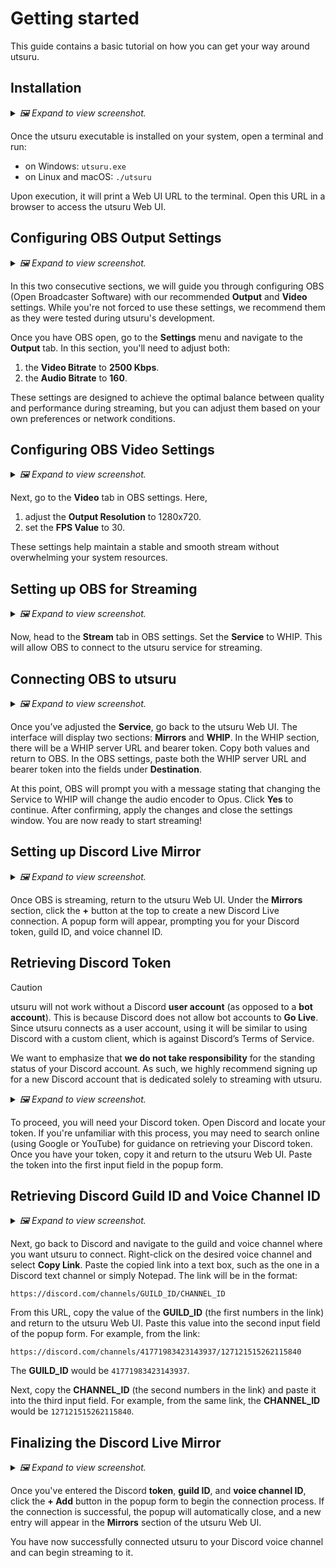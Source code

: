 # Getting started

This guide contains a basic tutorial on how you can get your way around
utsuru.

## Installation

<details>

<summary><i>🖼️ Expand to view screenshot.</i></summary>

![A screenshot of utsuru running in the terminal][terminal-image]

</details>

Once the utsuru executable is installed on your system, open a terminal and run:

- on Windows: `utsuru.exe`
- on Linux and macOS: `./utsuru`

Upon execution, it will print a Web UI URL to the terminal. Open this URL in a browser to access the utsuru Web UI.

[terminal-image]: https://github.com/user-attachments/assets/4bbbd3b4-64f1-40c9-a881-52b727089219

## Configuring OBS Output Settings

<details>

<summary><i>🖼️ Expand to view screenshot.</i></summary>

![A screenshot of OBS Output Settings][output-settings-image]

</details>

In this two consecutive sections, we will guide you through configuring OBS (Open Broadcaster Software) with our recommended **Output** and **Video** settings. While you're not forced to use these settings, we recommend them as they were tested during utsuru's development.

Once you have OBS open, go to the **Settings** menu and navigate to the **Output** tab. In this section, you'll need to adjust both:

1. the **Video Bitrate** to **2500 Kbps**.
2. the **Audio Bitrate** to **160**.

These settings are designed to achieve the optimal balance between quality and performance during streaming, but you can adjust them based on your own preferences or network conditions.

[output-settings-image]: https://github.com/user-attachments/assets/facf4fa5-48b0-49f9-a949-4bf19972a6e0

## Configuring OBS Video Settings

<details>

<summary><i>🖼️ Expand to view screenshot.</i></summary>

![A screenshot of OBS Video Settings][video-settings-image]

</details>

Next, go to the **Video** tab in OBS settings. Here,

1. adjust the **Output Resolution** to 1280x720.
2. set the **FPS Value** to 30.

These settings help maintain a stable and smooth stream without overwhelming your system resources.

[video-settings-image]: https://github.com/user-attachments/assets/82da1954-9c9f-4f93-b8d4-e9a18d1e0503

## Setting up OBS for Streaming

<details>

<summary><i>🖼️ Expand to view screenshot.</i></summary>

![A screenshot of OBS Stream Settings][stream-settings-image]

</details>

Now, head to the **Stream** tab in OBS settings. Set the **Service** to WHIP. This will allow OBS to connect to the utsuru service for streaming.

[stream-settings-image]: https://github.com/user-attachments/assets/10916656-4ed6-4f95-a6d6-e2b0a416fda2

## Connecting OBS to utsuru

<details>

<summary><i>🖼️ Expand to view screenshot.</i></summary>

![A screenshot of utsuru's Web UI][webui-image]

</details>

Once you’ve adjusted the **Service**, go back to the utsuru Web UI. The interface will display two sections: **Mirrors** and **WHIP**. In the WHIP section, there will be a WHIP server URL and bearer token. Copy both values and return to OBS. In the OBS settings, paste both the WHIP server URL and bearer token into the fields under **Destination**.

At this point, OBS will prompt you with a message stating that changing the Service to WHIP will change the audio encoder to Opus. Click **Yes** to continue. After confirming, apply the changes and close the settings window. You are now ready to start streaming!

[webui-image]: https://github.com/user-attachments/assets/4947517a-3c39-48dc-a108-eba3d9b25785

## Setting up Discord Live Mirror

<details>

<summary><i>🖼️ Expand to view screenshot.</i></summary>

![A screenshot of utsuru's Add Mirror form][add-mirror-image]

</details>

Once OBS is streaming, return to the utsuru Web UI. Under the **Mirrors** section, click the **+** button at the top to create a new Discord Live connection. A popup form will appear, prompting you for your Discord token, guild ID, and voice channel ID.

[add-mirror-image]: https://github.com/user-attachments/assets/ba072722-7c5e-4d2f-bb4e-c97d8f86f4d5

## Retrieving Discord Token

> [!CAUTION]
> utsuru will not work without a Discord **user account** (as opposed to a **bot account**). This is because Discord does not allow bot accounts to **Go Live**. Since utsuru connects as a user account, using it will be similar to using Discord with a custom client, which is against Discord’s Terms of Service.
>
> We want to emphasize that **we do not take responsibility** for the standing status of your Discord account. As such, we highly recommend signing up for a new Discord account that is dedicated solely to streaming with utsuru.

<details>

<summary><i>🖼️ Expand to view screenshot.</i></summary>

![A screenshot of Discord client's DevTools][discord-devtools-image]

</details>

To proceed, you will need your Discord token. Open Discord and locate your token. If you're unfamiliar with this process, you may need to search online (using Google or YouTube) for guidance on retrieving your Discord token. Once you have your token, copy it and return to the utsuru Web UI. Paste the token into the first input field in the popup form.

[discord-devtools-image]: https://github.com/user-attachments/assets/36e0f431-462b-44cd-bb03-7b2817b56024

## Retrieving Discord Guild ID and Voice Channel ID

<details>

<summary><i>🖼️ Expand to view screenshot.</i></summary>

![A screenshot of Discord client's voice channel page][discord-vc-image]

</details>

Next, go back to Discord and navigate to the guild and voice channel where you want utsuru to connect. Right-click on the desired voice channel and select **Copy Link**. Paste the copied link into a text box, such as the one in a Discord text channel or simply Notepad. The link will be in the format:

```text
https://discord.com/channels/GUILD_ID/CHANNEL_ID
```

From this URL, copy the value of the **GUILD\_ID** (the first numbers in the link) and return to the utsuru Web UI. Paste this value into the second input field of the popup form. For example, from the link:

```text
https://discord.com/channels/41771983423143937/127121515262115840
```

The **GUILD\_ID** would be `41771983423143937`.

Next, copy the **CHANNEL\_ID** (the second numbers in the link) and paste it into the third input field. For example, from the same link, the **CHANNEL\_ID** would be `127121515262115840`.

[discord-vc-image]: https://github.com/user-attachments/assets/6c4247d0-0f7b-41d7-a3de-d2f9e4b07940

## Finalizing the Discord Live Mirror

<details>

<summary><i>🖼️ Expand to view screenshot.</i></summary>

![A screenshot of utsuru's Web UI with a Mirror entry][mirror-entry-image]

</details>

Once you've entered the Discord **token**, **guild ID**, and **voice channel ID**, click the **+ Add** button in the popup form to begin the connection process. If the connection is successful, the popup will automatically close, and a new entry will appear in the **Mirrors** section of the utsuru Web UI.

You have now successfully connected utsuru to your Discord voice channel and can begin streaming to it.

[mirror-entry-image]: https://github.com/user-attachments/assets/cd5cfb1a-cc45-478f-84d4-619a04414bd0
